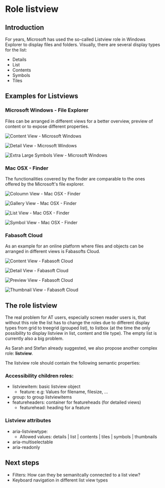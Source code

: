 # Role listview

## Introduction

For years, Microsoft has used the so-called Listview role in Windows Explorer to display files and folders. Visually, there are several display types for the list:
* Details
* List
* Contents
* Symbols
* Tiles

## Examples for Listviews

### Microsoft Windows - File Explorer
Files can be arranged in different views for a better overview, preview of content or to expose different properties.

![Content View - Microsoft Windows](Windows/ContentView-Windows.png)

![Detail View - Microsoft Windows](Windows/DetailsView-Windows.png)

![Extra Large Symbols View - Microsoft Windows](Windows/ExtraLargeSymbolsView-Windows.png)

### Mac OSX - Finder

The functionalities covered by the finder are comparable to the ones offered by the Microsoft's file explorer.

![Coloumn View - Mac OSX - Finder](MacOSX/ColumnView-MacOSX.png)

![Gallery View - Mac OSX - Finder](MacOSX/GalleryView-MacOSX.png)

![List View - Mac OSX - Finder](MacOSX/ListView-MacOSX.png)

![Symbol View - Mac OSX - Finder](MacOSX/SymbolView-MacOSX.png)

### Fabasoft Cloud

As an example for an online platform where files and objects can be arranged in different views is Fabasofts Cloud. 

![Content View - Fabasoft Cloud](FabasoftCloud/ContentView-FabasoftCloud.png)

![Detail View - Fabasoft Cloud](FabasoftCloud/DetailView-FabasoftCloud.png)

![Preview View - Fabasoft Cloud](FabasoftCloud/PreviewView-FabasoftCloud.png)

![Thumbnail View - Fabasoft Cloud](FabasoftCloud/ThumbnailView-FabasoftCloud.png)

## The role listview

The real problem for AT users, especially screen reader users is, that without this role the list has to change the roles due to different display types from grid to treegrid (grouped list), to listbox (at the time the only possibility to display listview in list, content and tile type). The empty list is currently also a big problem.

As Sarah and Stefan already suggested, we also propose another complex role: **listview**.

The listview role should contain the following semantic properties:

### Accessibility children roles:
- listviewitem: basic listview object
  - feature: e.g: Values for filename, filesize, ...
- group: to group listviewitems
- featureheaders: container for featureheads (for detailed views)
  - featurehead: heading for a feature

### Listview attributes

- aria-listviewtype:
  - Allowed values: details | list | contents | tiles | symbols | thumbnails
- aria-multiselectable
- aria-readonly

## Next steps

- Filters: How can they be semanitcally connected to a list view?
- Keyboard navigation in different list view types


